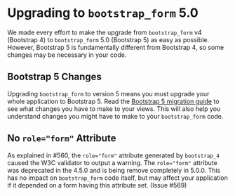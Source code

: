 # Upgrading to `bootstrap_form` 5.0

We made every effort to make the upgrade from `bootstrap_form` v4 (Bootstrap 4) to `bootstrap_form` 5.0 (Bootstrap 5) as easy as possible. However, Bootstrap 5 is fundamentally different from Bootstrap 4, so some changes may be necessary in your code.

## Bootstrap 5 Changes

Upgrading `bootstrap_form` to version 5 means you must upgrade your whole application to Bootstrap 5. Read the [Bootstrap 5 migration guide](https://v5.getbootstrap.com/docs/5.0/migration/) to see what changes you have to make to your views. This will also help you understand changes you might have to make to your `bootstrap_form` code.

## No `role="form"` Attribute

As explained in #560, the `role="form"` attribute generated by `bootstrap_4` caused the W3C validator to output a warning. The `role="form"` attribute was deprecated in the 4.5.0 and is being remove completely in 5.0.0. This has no impact on `bootstrap_form` code itself, but may affect your application if it depended on a form having this attribute set. (Issue #569)
